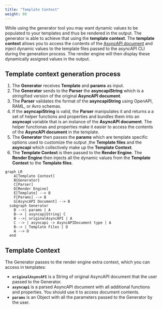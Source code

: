 ```yaml
---
title: "Template Context"
weight: 80
---
```


While using the generator tool you may want dynamic values to be populated to your templates and thus be rendered in the output. The generator is able to achieve that using the **template context**.
The **template context** allows you to access the contents of the [AsyncAPI document](asyncapi-document.md) and inject dynamic values to the template files passed to the asyncAPI CLI during the generation process. The render engine will then display these dynamically assigned values in the output.

## Template context generation process
1. The **Generator** receives **Template** and **params** as input.
2. The **Generator** sends to the **Parser** the **asyncapiString** which is a stringified version of the original **AsyncAPI document**. 
3. The **Parser** validates the format of the **asyncapiString** using OpenAPI, RAML, or Avro schemas.
4. If the **asyncapiString** is valid, the **Parser** manipulates it and returns a a set of helper functions and properties and bundles them into an **asyncapi** variable that is an instance of the **AsyncAPI document**. The helper functionas and properties make it easier to access the contents of the **AsyncAPI document** in the template.
5. The **Generator** then passes the **params** which are template specific options used to customize the output ,the **Template files** and the **asyncapi** which collectively make up the **Template Context**.
6. The **Template Context** is then passed to the **Render Engine**. The **Render Engine** then injects all the dynamic values from the **Template Context** to the **Template files**.
   
``` mermaid
graph LR
    A[Template Context]
    B{Generator}
    C[Parser]
    D[Render Engine]
    E[Template] --> B
    F[Params] --> B
    G[AsyncAPI Document] --> B
  subgraph Generator
    B -->| params | A
    B--> | asyncapiString| C
    B -->| originalAsyncAPI | A
    C --> | asyncapi -> AsyncAPIDocument type | A
    B--> | Template Files | D
    A --> D
  end
```

## Template Context
The Generator passes to the render engine extra context, which you can access in templates:

- **`originalAsyncAPI`** is a String of original AsyncAPI document that the user passed to the Generator.
- **`asyncapi`** is a parsed AsyncAPI document with all additional functions and properties. You should use it to access document contents.
- **`params`** is an Object with all the parameters passed to the Generator by the user.